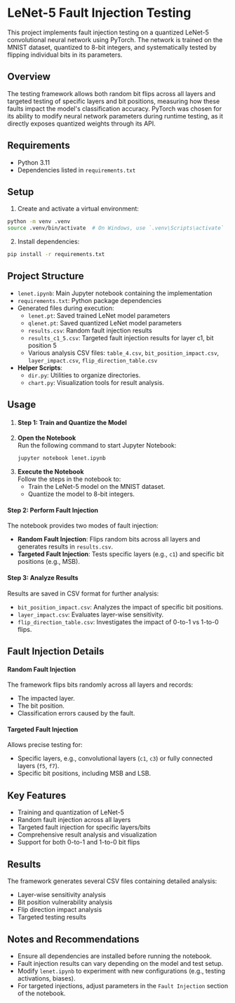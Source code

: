 # LeNet-5 Fault Injection Testing

This project implements fault injection testing on a quantized LeNet-5 convolutional neural network using PyTorch. The network is trained on the MNIST dataset, quantized to 8-bit integers, and systematically tested by flipping individual bits in its parameters.

## Overview

The testing framework allows both random bit flips across all layers and targeted testing of specific layers and bit positions, measuring how these faults impact the model's classification accuracy. PyTorch was chosen for its ability to modify neural network parameters during runtime testing, as it directly exposes quantized weights through its API.

## Requirements

- Python 3.11
- Dependencies listed in `requirements.txt`

## Setup

1. Create and activate a virtual environment:
```bash
python -m venv .venv
source .venv/bin/activate  # On Windows, use `.venv\Scripts\activate`
```

2. Install dependencies:
```bash
pip install -r requirements.txt
```

## Project Structure

- `lenet.ipynb`: Main Jupyter notebook containing the implementation
- `requirements.txt`: Python package dependencies
- Generated files during execution:
  - `lenet.pt`: Saved trained LeNet model parameters
  - `qlenet.pt`: Saved quantized LeNet model parameters
  - `results.csv`: Random fault injection results
  - `results_c1_5.csv`: Targeted fault injection results for layer c1, bit position 5
  - Various analysis CSV files: `table_4.csv`, `bit_position_impact.csv`, `layer_impact.csv`, `flip_direction_table.csv`
- **Helper Scripts**:
  - `dir.py`: Utilities to organize directories.
  - `chart.py`: Visualization tools for result analysis.

## Usage

1. #### **Step 1: Train and Quantize the Model**
1. **Open the Notebook**  
   Run the following command to start Jupyter Notebook:
   ```bash
   jupyter notebook lenet.ipynb
   ```
2. **Execute the Notebook**  
   Follow the steps in the notebook to:
   - Train the LeNet-5 model on the MNIST dataset.
   - Quantize the model to 8-bit integers.

#### **Step 2: Perform Fault Injection**
The notebook provides two modes of fault injection:
- **Random Fault Injection**: Flips random bits across all layers and generates results in `results.csv`.
- **Targeted Fault Injection**: Tests specific layers (e.g., `c1`) and specific bit positions (e.g., MSB).

#### **Step 3: Analyze Results**
Results are saved in CSV format for further analysis:
- `bit_position_impact.csv`: Analyzes the impact of specific bit positions.
- `layer_impact.csv`: Evaluates layer-wise sensitivity.
- `flip_direction_table.csv`: Investigates the impact of 0-to-1 vs 1-to-0 flips.

## Fault Injection Details 

#### **Random Fault Injection**
The framework flips bits randomly across all layers and records:
- The impacted layer.
- The bit position.
- Classification errors caused by the fault.

#### **Targeted Fault Injection**
Allows precise testing for:
- Specific layers, e.g., convolutional layers (`c1`, `c3`) or fully connected layers (`f5`, `f7`).
- Specific bit positions, including MSB and LSB.

## Key Features

- Training and quantization of LeNet-5
- Random fault injection across all layers
- Targeted fault injection for specific layers/bits
- Comprehensive result analysis and visualization
- Support for both 0-to-1 and 1-to-0 bit flips

## Results

The framework generates several CSV files containing detailed analysis:
- Layer-wise sensitivity analysis
- Bit position vulnerability analysis
- Flip direction impact analysis
- Targeted testing results


##  Notes and Recommendations 
- Ensure all dependencies are installed before running the notebook.
- Fault injection results can vary depending on the model and test setup.
- Modify `lenet.ipynb` to experiment with new configurations (e.g., testing activations, biases).
- For targeted injections, adjust parameters in the `Fault Injection` section of the notebook.

